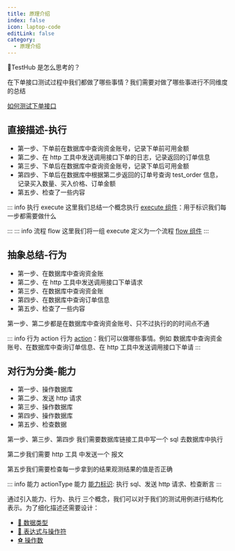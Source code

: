 ```yaml
---
title: 原理介绍
index: false
icon: laptop-code
editLink: false
category:
  - 原理介绍
---
```


🤔TestHub 是怎么思考的？

在下单接口测试过程中我们都做了哪些事情？我们需要对做了哪些事进行不同维度的总结

[如何测试下单接口](/ability/README.md#如何测试下单接口)

## 直接描述-执行

- 第一步、下单前在数据库中查询资金账号，记录下单前可用金额
- 第二步、在 http 工具中发送调用接口下单的日志，记录返回的订单信息
- 第三步、下单后在数据库中查询资金账号，记录下单后可用金额
- 第四步、下单后在数据库中根据第二步返回的订单号查询 test_order 信息，记录买入数量、买入价格、订单金额
- 第五步、检查了一些内容

::: info 执行 execute
这里我们总结一个概念执行 [execute 组件](/custom/base.md#execute-执行步骤)：用于标识我们每一步都需要做什么

:::
::: info 流程 flow
这里我们将一组 execute 定义为一个流程 [flow 组件](/custom/base.md#flow-流程)
:::

## 抽象总结-行为

- 第一步、在数据库中查询资金账
- 第二步、在 http 工具中发送调用接口下单请求
- 第三步、在数据库中查询资金账
- 第四步、在数据库中查询订单信息
- 第五步、检查了一些内容

第一步、第二步都是在数据库中查询资金账号、只不过执行的的时间点不通

::: info 行为 action
行为 [action](/custom/base.md#action-行为)：我们可以做哪些事情。例如 数据库中查询资金账号、在数据库中查询订单信息、在 http 工具中发送调用接口下单请
:::

## 对行为分类-能力

- 第一步、操作数据库
- 第二步、发送 http 请求
- 第三步、操作数据库
- 第四步、操作数据库
- 第五步、检查数据

第一步、第三步、第四步 我们需要数据库链接工具中写一个 sql 去数据库中执行

第二步我们需要 http 工具 中发送一个 报文

第五步我们需要检查每一步拿到的结果观测结果的值是否正确

::: info 能力 actionType
能力 [能力标识](/ability/#能力标识): 执行 sql、发送 http 请求、检查断言
:::

通过引入能力、行为、执行 三个概念，我们可以对于我们的测试用例进行结构化表示。为了细化描述还需要设计：

- [🏈 数据类型](./datatype.md)
- [🏀 表达式与操作符](./expression.md)
- [⚽️ 操作数](./operand.md)
